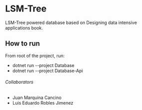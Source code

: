 # LSM-Tree
LSM-Tree powered database based on Designing data intensive applications book.


## How to run
From root of the project, run:

- dotnet run --project Database
- dotnet run --project Database-Api


###### Collaborators
- Juan Marquina Cancino
- Luis Eduardo Robles Jimenez
